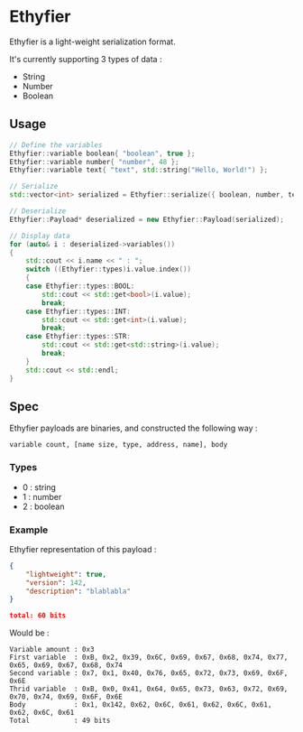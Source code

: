 # Ethyfier

Ethyfier is a light-weight serialization format.

It's currently supporting 3 types of data :

- String
- Number
- Boolean

## Usage

```cpp
// Define the variables
Ethyfier::variable boolean{ "boolean", true };
Ethyfier::variable number{ "number", 48 };
Ethyfier::variable text{ "text", std::string("Hello, World!") };

// Serialize
std::vector<int> serialized = Ethyfier::serialize({ boolean, number, text });

// Deserialize
Ethyfier::Payload* deserialized = new Ethyfier::Payload(serialized);

// Display data
for (auto& i : deserialized->variables())
{
    std::cout << i.name << " : ";
    switch ((Ethyfier::types)i.value.index())
    {
    case Ethyfier::types::BOOL:
    	std::cout << std::get<bool>(i.value);
    	break;
    case Ethyfier::types::INT:
    	std::cout << std::get<int>(i.value);
    	break;
    case Ethyfier::types::STR:
    	std::cout << std::get<std::string>(i.value);
    	break;
    }
    std::cout << std::endl;
}
```

## Spec

Ethyfier payloads are binaries, and constructed the following way :

`variable count, [name size, type, address, name], body`

### Types

- 0 : string
- 1 : number
- 2 : boolean

### Example

Ethyfier representation of this payload : 

```json
{
	"lightweight": true,
	"version": 142,
	"description": "blablabla"
}

total: 60 bits
```

Would be :

```
Variable amount : 0x3
First variable  : 0xB, 0x2, 0x39, 0x6C, 0x69, 0x67, 0x68, 0x74, 0x77, 0x65, 0x69, 0x67, 0x68, 0x74
Second variable : 0x7, 0x1, 0x40, 0x76, 0x65, 0x72, 0x73, 0x69, 0x6F, 0x6E
Thrid variable  : 0xB, 0x0, 0x41, 0x64, 0x65, 0x73, 0x63, 0x72, 0x69, 0x70, 0x74, 0x69, 0x6F, 0x6E
Body            : 0x1, 0x142, 0x62, 0x6C, 0x61, 0x62, 0x6C, 0x61, 0x62, 0x6C, 0x61
Total           : 49 bits
```
